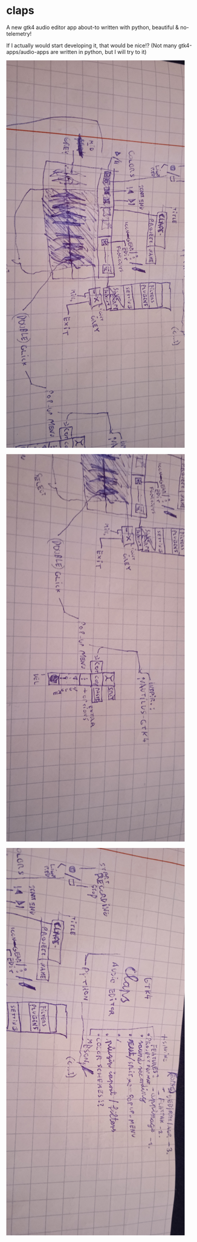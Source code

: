 # claps
A new gtk4 audio editor app about-to written with python, beautiful &amp; no-telemetry!

If I actually would start developing it, that would be nice!?
(Not many gtk4-apps/audio-apps are written in python, but I will try to it) 

![pix](https://raw.githubusercontent.com/theoteno/claps/main/IMG_20220510_171511.jpg)

![pix](https://raw.githubusercontent.com/theoteno/claps/main/IMG_20220510_171516.jpg)

![pix](https://raw.githubusercontent.com/theoteno/claps/main/IMG_20220510_171521.jpg)
